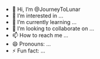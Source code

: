 - 👋 Hi, I’m @JourneyToLunar
- 👀 I’m interested in ...
- 🌱 I’m currently learning ...
- 💞️ I’m looking to collaborate on ...
- 📫 How to reach me ...
- 😄 Pronouns: ...
- ⚡ Fun fact: ...

<!---
JourneyToLunar/JourneyToLunar is a ✨ special ✨ repository because its `README.md` (this file) appears on your GitHub profile.
You can click the Preview link to take a look at your changes.
--->
